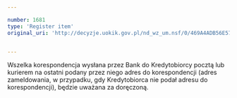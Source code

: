 ```yaml
---

number: 1681
type: 'Register item'
original_uri: 'http://decyzje.uokik.gov.pl/nd_wz_um.nsf/0/469A4ADB56E5700DC125763A0032437C?OpenDocument'


---
```


Wszelka korespondencja wysłana przez Bank do Kredytobiorcy pocztą lub kurierem na ostatni podany przez niego adres do korespondencji (adres zameldowania, w przypadku, gdy Kredytobiorca nie podał adresu do korespondencji), będzie uważana za doręczoną.
